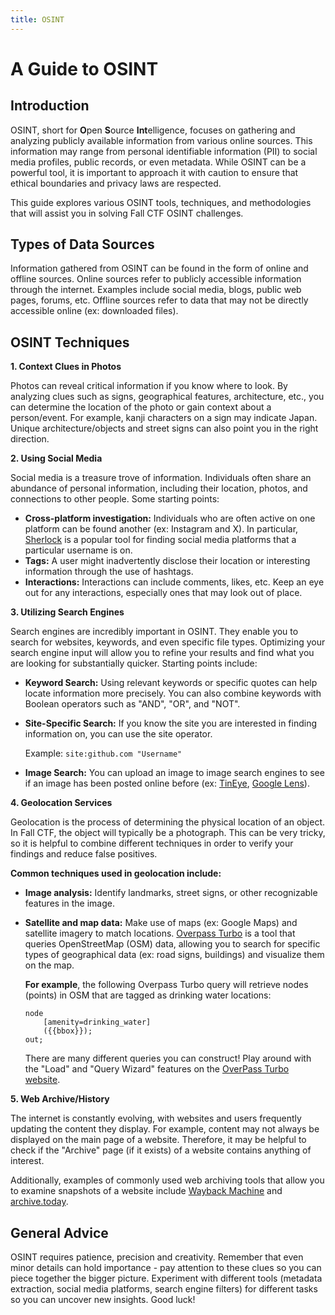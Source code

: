 ```yaml
---
title: OSINT
---
```

# **A Guide to OSINT**

## **Introduction**
OSINT, short for **O**pen **S**ource **Int**elligence, focuses on gathering and analyzing publicly available information from various online sources. This information may range from personal identifiable information (PII) to social media profiles, public records, or even metadata. While OSINT can be a powerful tool, it is important to approach it with caution to ensure that ethical boundaries and privacy laws are respected.

This guide explores various OSINT tools, techniques, and methodologies that will assist you in solving Fall CTF OSINT challenges. 

## **Types of Data Sources**
Information gathered from OSINT can be found in the form of online and offline sources. Online sources refer to publicly accessible information through the internet. Examples include social media, blogs, public web pages, forums, etc. Offline sources refer to data that may not be directly accessible online (ex: downloaded files).

## **OSINT Techniques**
**1. Context Clues in Photos**

Photos can reveal critical information if you know where to look. By analyzing clues such as signs, geographical features, architecture, etc., you can determine the location of the photo or gain context about a person/event. For example, kanji characters on a sign may indicate Japan. Unique architecture/objects and street signs can also point you in the right direction. 

**2. Using Social Media**

Social media is a treasure trove of information. Individuals often share an abundance of personal information, including their location, photos, and connections to other people. Some starting points:

* **Cross-platform investigation:** Individuals who are often active on one platform can be found another (ex: Instagram and X). In particular, [Sherlock](https://github.com/sherlock-project/sherlock) is a popular tool for finding social media platforms that a particular username is on.
* **Tags:** A user might inadvertently disclose their location or interesting information through the use of hashtags. 
* **Interactions:** Interactions can include comments, likes, etc. Keep an eye out for any interactions, especially ones that may look out of place. 

**3. Utilizing Search Engines**

Search engines are incredibly important in OSINT. They enable you to search for websites, keywords, and even specific file types. Optimizing your search engine input will allow you to refine your results and find what you are looking for substantially quicker. Starting points include:
* **Keyword Search:** Using relevant keywords or specific quotes can help locate information more precisely. You can also combine keywords with Boolean operators such as "AND", "OR", and "NOT". 
* **Site-Specific Search:** If you know the site you are interested in finding information on, you can use the site operator. 

    Example: ```site:github.com "Username"```
* **Image Search:** You can upload an image to image search engines to see if an image has been posted online before (ex: [TinEye](https://tineye.com/), [Google Lens](https://lens.google/)). 

**4. Geolocation Services**

Geolocation is the process of determining the physical location of an object. In Fall CTF, the object will typically be a photograph. This can be very tricky, so it is helpful to combine different techniques in order to verify your findings and reduce false positives.

**Common techniques used in geolocation include:**
- **Image analysis:** Identify landmarks, street signs, or other recognizable features in the image. 
- **Satellite and map data:** Make use of maps (ex: Google Maps) and satellite imagery to match locations. [Overpass Turbo](https://overpass-turbo.eu/) is a tool that queries OpenStreetMap (OSM) data, allowing you to search for specific types of geographical data (ex: road signs, buildings) and visualize them on the map. 

    **For example**, the following Overpass Turbo query will retrieve nodes (points) in OSM that are tagged as drinking water locations:

    ```
    node
        [amenity=drinking_water]
        ({{bbox}});
    out;
    ```

    There are many different queries you can construct! Play around with the "Load" and "Query Wizard" features on the [OverPass Turbo website](https://overpass-turbo.eu/).

**5. Web Archive/History**

The internet is constantly evolving, with websites and users frequently updating the content they display. For example, content may not always be displayed on the main page of a website. Therefore, it may be helpful to check if the "Archive" page (if it exists) of a website contains anything of interest. 

Additionally, examples of commonly used web archiving tools that allow you to examine snapshots of a website include [Wayback Machine](https://web.archive.org/) and [archive.today](https://archive.ph/). 

## **General Advice**
OSINT requires patience, precision and creativity. Remember that even minor details can hold importance - pay attention to these clues so you can piece together the bigger picture. Experiment with different tools (metadata extraction, social media platforms, search engine filters) for different tasks so you can uncover new insights. Good luck!
